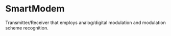 # SmartModem
Transmitter/Receiver that employs analog/digital modulation and modulation scheme recognition.
